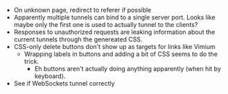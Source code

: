 * On unknown page, redirect to referer if possible
* Apparently multiple tunnels can bind to a single server port. Looks like
  maybe only the first one is used to actually tunnel to the clients?
* Responses to unauthorized requests are leaking information about the current
  tunnels through the genereated CSS.
* CSS-only delete buttons don't show up as targets for links like Vimium
  * Wrapping labels in buttons and adding a bit of CSS seems to do the trick.
    * Eh buttons aren't actually doing anything apparently (when hit by
      keyboard).
* See if WebSockets tunnel correctly
